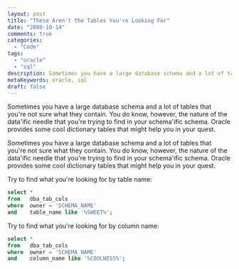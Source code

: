```yaml
---
layout: post
title: "These Aren't the Tables You're Looking For"
date: "2008-10-14"
comments: true
categories:
  - "Code"
tags:
  - "oracle"
  - "sql"
description: Sometimes you have a large database schema and a lot of tables that you're not sure what they contain.  You do know, however, the nature of the data'ific ne
metaKeywords: oracle, sql
draft: false
---
```


Sometimes you have a large database schema and a lot of tables that you're not sure what they contain.  You do know, however, the nature of the data'ific needle that you're trying to find in your schema'ific schema.  Oracle provides some cool dictionary tables that might help you in your quest.

<!--more-->

Sometimes you have a large database schema and a lot of tables that you're not sure what they contain.  You do know, however, the nature of the data'ific needle that you're trying to find in your schema'ific schema.  Oracle provides some cool dictionary tables that might help you in your quest.

Try to find what you're looking for by table name: 

```sql
select *
from   dba_tab_cols
where  owner = 'SCHEMA_NAME'
and    table_name like '%SWEET%';
```

Try to find what you're looking for by column name:

```sql
select *
from   dba_tab_cols
where  owner = 'SCHEMA_NAME'
and    column_name like '%COOLNESS%';
```

  

